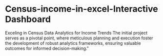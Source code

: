 # Census-income-in-excel-Interactive  Dashboard
Exceling in Census Data Analytics for Income Trends
The initial project serves as a pivotal point, where meticulous planning and execution foster the development of robust analytics frameworks, ensuring valuable outcomes for informed decision-making."
